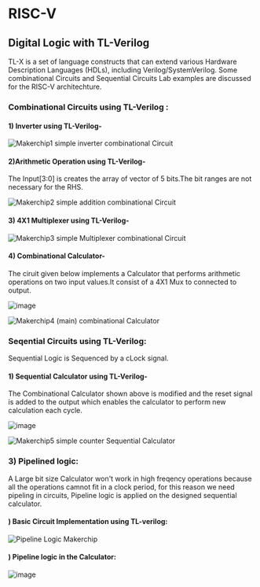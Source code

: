 # RISC-V
## Digital Logic with TL-Verilog 
TL-X is a set of language constructs that can extend various Hardware Description Languages
(HDLs), including Verilog/SystemVerilog. Some combinational Circuits and Sequential Circuits Lab examples are discussed for the RISC-V architechture.
### Combinational Circuits using TL-Verilog :
#### 1) Inverter using TL-Verilog-
![Makerchip1 simple inverter combinational Circuit ](https://user-images.githubusercontent.com/97835399/155011208-1922a3fa-8e15-4d59-bcfc-03982678727f.png)
#### 2)Arithmetic Operation using TL-Verilog-
The Input[3:0] is creates the array of vector of 5 bits.The bit ranges are not necessary for the RHS.

![Makerchip2 simple addition  combinational Circuit ](https://user-images.githubusercontent.com/97835399/155011502-6af87899-fbac-46b8-84dd-b990e13e6f41.png)

#### 3) 4X1 Multiplexer using TL-Verilog-

![Makerchip3 simple Multiplexer combinational Circuit ](https://user-images.githubusercontent.com/97835399/155011957-9ccb3664-0d65-438e-9c31-3946280621dd.png)

#### 4) Combinational Calculator-
The ciruit given below implements a Calculator that performs arithmetic operations on two input values.It consist of a 4X1 Mux to connected to output.

![image](https://user-images.githubusercontent.com/97835399/155012740-a385b898-7dfb-47dc-a2b8-e21ae9345e33.png)

![Makerchip4 (main) combinational Calculator](https://user-images.githubusercontent.com/97835399/155012798-b2fbe98f-a167-49c1-afa7-300d76aba8a6.png)

### Seqential Circuits using TL-Verilog:
Sequential Logic is Sequenced by a cLock signal. 
#### 1) Sequential Calculator using TL-Verilog-
The Combinational Calculator shown above is modified and the reset signal is added to the output which enables the calculator to perform new calculation each cycle.

![image](https://user-images.githubusercontent.com/97835399/155016679-13a2fc05-1f73-47a7-aeda-148b9377c45f.png)

![Makerchip5 simple counter   Sequential Calculator](https://user-images.githubusercontent.com/97835399/155016720-1cc65fe1-1561-4cb3-b3cd-08cebab3e627.png)
### 3) Pipelined logic:
A Large bit size Calculator won't work in high freqency operations because all the operations camnot fit in a clock period, for this reason we need pipeling in circuits, Pipeline logic is applied on the designed sequential calculator. 

#### ) Basic Circuit Implementation using TL-verilog:

![Pipeline Logic Makerchip ](https://user-images.githubusercontent.com/97835399/155019722-17693be5-a2bb-4829-a4d4-40747769c026.png)

#### ) Pipeline logic in the Calculator:



![image](https://user-images.githubusercontent.com/97835399/155020063-bdb3a77d-6a58-4084-8d85-df89cb213907.png)


























